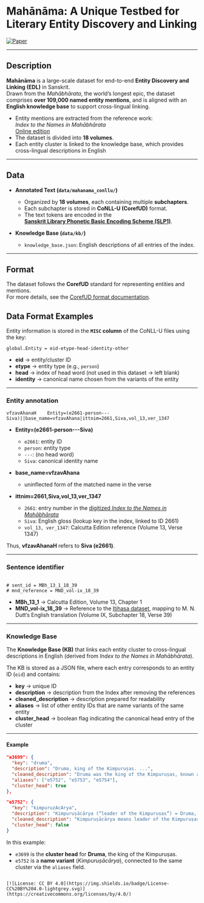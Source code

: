 # Mahānāma: A Unique Testbed for Literary Entity Discovery and Linking

[![Paper](https://img.shields.io/badge/Paper-EMNLP%202025-blue)](link)

---

## Description
**Mahānāma** is a large-scale dataset for end-to-end **Entity Discovery and Linking (EDL)** in Sanskrit.  
Drawn from the *Mahābhārata*, the world’s longest epic, the dataset comprises **over 109,000 named entity mentions**, and is aligned with an **English knowledge base** to support cross-lingual linking.  

- Entity mentions are extracted from the reference work:  
  *Index to the Names in Mahābhārata*  
  [Online edition](https://www.sanskrit-lexicon.uni-koeln.de/scans/INMScan/2020/web/index.php)  
- The dataset is divided into **18 volumes**.
- Each entity cluster is linked to the knowledge base, which provides cross-lingual descriptions in English
---

##  Data
- **Annotated Text (`data/mahanama_conllu/`)**  
  - Organized by **18 volumes**, each containing multiple **subchapters**.  
  - Each subchapter is stored in **CoNLL-U (CorefUD)** format.
  -  The text tokens are encoded in the  
    **[Sanskrit Library Phonetic Basic Encoding Scheme (SLP1)](https://en.wikipedia.org/wiki/SLP1)**.  
    
  
- **Knowledge Base (`data/kb/`)**  
  - `knowledge_base.json`: English descriptions of all entries of the index.
---

##  Format
The dataset follows the **CorefUD** standard for representing entities and mentions.  
For more details, see the [CorefUD format documentation](https://ufal.mff.cuni.cz/corefud).  

## Data Format Examples

Entity information is stored in the **`MISC` column** of the CoNLL-U files using the key:

```
global.Entity = eid-etype-head-identity-other
```

- **eid** → entity/cluster ID  
- **etype** → entity type (e.g., `person`)  
- **head** → index of head word (not used in this dataset → left blank)  
- **identity** → canonical name chosen from the variants of the entity  

---
### Entity annotation
```
vfzavAhanaH    Entity=(e2661-person---Siva)||base_name=vfzavAhana|ittnim=2661,Siva,vol_13,ver_1347

```
- **Entity=(e2661-person---Siva)**  
  - `e2661`: entity ID  
  - `person`: entity type  
  - `---`: (no head word)  
  - `Siva`: canonical identity name  

- **base_name=vfzavAhana**  
  - uninflected form of the matched name in the verse  

- **ittnim=2661,Siva,vol_13,ver_1347**  
  - `2661`: entry number in the [digitized *Index to the Names in Mahābhārata*](https://www.sanskrit-lexicon.uni-koeln.de/scans/INMScan/2020/web/index.php)  
  - `Siva`: English gloss (lookup key in the index, linked to ID 2661)  
  - `vol_13, ver_1347`: Calcutta Edition reference (Volume 13, Verse 1347)  

Thus, **vfzavAhanaH** refers to **Siva (e2661)**.

---

### Sentence identifier

```

# sent_id = MBh_13_1_18_39
# mnd_reference = MND_vol-ix_18_39

```

- **MBh_13_1** → Calcutta Edition, Volume 13, Chapter 1  
- **MND_vol-ix_18_39** → Reference to the [Itihasa dataset](https://github.com/rahular/itihasa), mapping to M. N. Dutt’s English translation (Volume IX, Subchapter 18, Verse 39)  

---

### Knowledge Base

The **Knowledge Base (KB)** that links each entity cluster to cross-lingual descriptions in English (derived from *Index to the Names in Mahābhārata*).  

The KB is stored as a JSON file, where each entry corresponds to an entity ID (`eid`) and contains:  

- **key** → unique ID  
- **description** → description from the Index after removing the references   
- **cleaned_description** → description prepared for readability  
- **aliases** → list of other entity IDs that are name variants of the same entity  
- **cluster_head** → boolean flag indicating the canonical head entry of the cluster  

---

#### Example

```json
"e3699": {
  "key": "druma",
  "description": "Druma, king of the Kimpuruṣas. ...",
  "cleaned_description": "Druma was the king of the Kimpuruṣas, known as Kimpuruṣeśaḥ. ...", 
  "aliases": ["e5752", "e5753", "e5754"],
  "cluster_head": true
},

"e5752": {
  "key": "kimpuruzAcArya",
  "description": "Kimpuruṣācārya (“leader of the Kimpuruṣas”) = Druma, ( °, ( °",
  "cleaned_description": "Kimpuruṣācārya means leader of the Kimpuruṣas and is identified as Druma.",
  "cluster_head": false
}
````

In this example:

* `e3699` is the **cluster head** for **Druma**, the king of the Kimpuruṣas.
* `e5752` is a **name variant** (*Kimpuruṣācārya*), connected to the same cluster via the `aliases` field.


```

[![License: CC BY 4.0](https://img.shields.io/badge/License-CC%20BY%204.0-lightgrey.svg)](https://creativecommons.org/licenses/by/4.0/)

